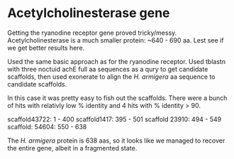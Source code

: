 # Acetylcholinesterase gene

Getting the ryanodine receptor gene proved tricky/messy. Acetylcholinesterase is a much smaller protein: ~640 - 690 aa. Lest see if we get better results here.

Used the same basic approach as for the ryanodine receptor. Used tblastn with three noctuid achE full aa sequences as a qury to get candidate scaffolds, then used exonerate to align the *H. armigera* aa sequence to candidate scaffolds.

In this case it was pretty easy to fish out the scaffolds. There were a bunch of hits with relativly low % identity and 4 hits with % identity > 90.

scaffold43722: 1 - 400
scaffold1417: 395 - 501
scaffold 23910: 494 - 549
scaffold: 54604: 550 - 638

The *H. armigera* protein is 638 aas, so it looks like we managed to recover the entire gene, albeit in a fragmented state.
